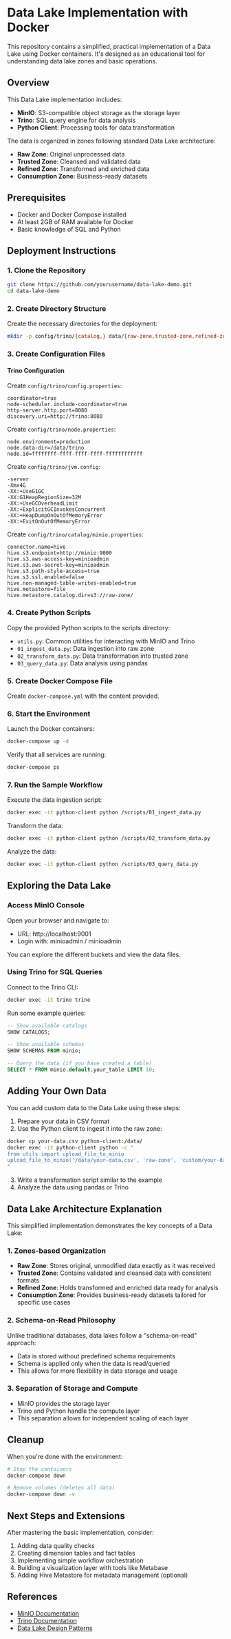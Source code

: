 # Data Lake Implementation with Docker

This repository contains a simplified, practical implementation of a Data Lake using Docker containers. It's designed as an educational tool for understanding data lake zones and basic operations.

## Overview

This Data Lake implementation includes:

- **MinIO**: S3-compatible object storage as the storage layer
- **Trino**: SQL query engine for data analysis
- **Python Client**: Processing tools for data transformation

The data is organized in zones following standard Data Lake architecture:
- **Raw Zone**: Original unprocessed data
- **Trusted Zone**: Cleansed and validated data
- **Refined Zone**: Transformed and enriched data
- **Consumption Zone**: Business-ready datasets

## Prerequisites

- Docker and Docker Compose installed
- At least 2GB of RAM available for Docker
- Basic knowledge of SQL and Python

## Deployment Instructions

### 1. Clone the Repository

```bash
git clone https://github.com/yourusername/data-lake-demo.git
cd data-lake-demo
```

### 2. Create Directory Structure

Create the necessary directories for the deployment:

```bash
mkdir -p config/trino/{catalog,} data/{raw-zone,trusted-zone,refined-zone,consumption-zone} scripts
```

### 3. Create Configuration Files

#### Trino Configuration

Create `config/trino/config.properties`:

```properties
coordinator=true
node-scheduler.include-coordinator=true
http-server.http.port=8080
discovery.uri=http://trino:8080
```

Create `config/trino/node.properties`:

```properties
node.environment=production
node.data-dir=/data/trino
node.id=ffffffff-ffff-ffff-ffff-ffffffffffff
```

Create `config/trino/jvm.config`:

```
-server
-Xmx4G
-XX:+UseG1GC
-XX:G1HeapRegionSize=32M
-XX:+UseGCOverheadLimit
-XX:+ExplicitGCInvokesConcurrent
-XX:+HeapDumpOnOutOfMemoryError
-XX:+ExitOnOutOfMemoryError
```

Create `config/trino/catalog/minio.properties`:

```properties
connector.name=hive
hive.s3.endpoint=http://minio:9000
hive.s3.aws-access-key=minioadmin
hive.s3.aws-secret-key=minioadmin
hive.s3.path-style-access=true
hive.s3.ssl.enabled=false
hive.non-managed-table-writes-enabled=true
hive.metastore=file
hive.metastore.catalog.dir=s3://raw-zone/
```

### 4. Create Python Scripts

Copy the provided Python scripts to the scripts directory:
- `utils.py`: Common utilities for interacting with MinIO and Trino
- `01_ingest_data.py`: Data ingestion into raw zone
- `02_transform_data.py`: Data transformation into trusted zone
- `03_query_data.py`: Data analysis using pandas

### 5. Create Docker Compose File

Create `docker-compose.yml` with the content provided.

### 6. Start the Environment

Launch the Docker containers:

```bash
docker-compose up -d
```

Verify that all services are running:

```bash
docker-compose ps
```

### 7. Run the Sample Workflow

Execute the data ingestion script:

```bash
docker exec -it python-client python /scripts/01_ingest_data.py
```

Transform the data:

```bash
docker exec -it python-client python /scripts/02_transform_data.py
```

Analyze the data:

```bash
docker exec -it python-client python /scripts/03_query_data.py
```

## Exploring the Data Lake

### Access MinIO Console

Open your browser and navigate to:
- URL: http://localhost:9001
- Login with: minioadmin / minioadmin

You can explore the different buckets and view the data files.

### Using Trino for SQL Queries

Connect to the Trino CLI:

```bash
docker exec -it trino trino
```

Run some example queries:

```sql
-- Show available catalogs
SHOW CATALOGS;

-- Show available schemas
SHOW SCHEMAS FROM minio;

-- Query the data (if you have created a table)
SELECT * FROM minio.default.your_table LIMIT 10;
```

## Adding Your Own Data

You can add custom data to the Data Lake using these steps:

1. Prepare your data in CSV format
2. Use the Python client to ingest it into the raw zone:

```bash
docker cp your-data.csv python-client:/data/
docker exec -it python-client python -c "
from utils import upload_file_to_minio
upload_file_to_minio('/data/your-data.csv', 'raw-zone', 'custom/your-data.csv')
"
```

3. Write a transformation script similar to the example
4. Analyze the data using pandas or Trino

## Data Lake Architecture Explanation

This simplified implementation demonstrates the key concepts of a Data Lake:

### 1. Zones-based Organization

- **Raw Zone**: Stores original, unmodified data exactly as it was received
- **Trusted Zone**: Contains validated and cleansed data with consistent formats
- **Refined Zone**: Holds transformed and enriched data ready for analysis
- **Consumption Zone**: Provides business-ready datasets tailored for specific use cases

### 2. Schema-on-Read Philosophy

Unlike traditional databases, data lakes follow a "schema-on-read" approach:
- Data is stored without predefined schema requirements
- Schema is applied only when the data is read/queried
- This allows for more flexibility in data storage and usage

### 3. Separation of Storage and Compute

- MinIO provides the storage layer
- Trino and Python handle the compute layer
- This separation allows for independent scaling of each layer

## Cleanup

When you're done with the environment:

```bash
# Stop the containers
docker-compose down

# Remove volumes (deletes all data)
docker-compose down -v
```

## Next Steps and Extensions

After mastering the basic implementation, consider:

1. Adding data quality checks
2. Creating dimension tables and fact tables
3. Implementing simple workflow orchestration
4. Building a visualization layer with tools like Metabase
5. Adding Hive Metastore for metadata management (optional)

## References

- [MinIO Documentation](https://docs.min.io/)
- [Trino Documentation](https://trino.io/docs/current/)
- [Data Lake Design Patterns](https://docs.aws.amazon.com/prescriptive-guidance/latest/defining-data-lake-architecture/welcome.html)